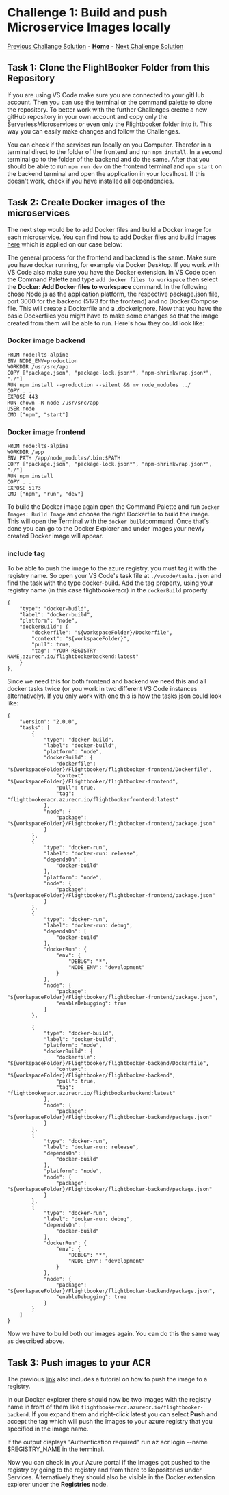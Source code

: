 # Challenge 1: Build and push Microservice Images locally

[Previous Challange Solution](./00-Getting-started-solution.md) - **[Home](../README.md)** - [Next Challenge Solution](./02-Azure-Container-Apps-solution.md)

## Task 1: Clone the FlightBooker Folder from this Repository
If you are using VS Code make sure you are connected to your gitHub account.
Then you can use the terminal or the command palette to clone the repository.
To better work with the further Challenges create a new gitHub repository in your own account and copy only the ServerlessMicroservices or even only the Flightbooker folder into it. This way you can easily make changes and follow the Challenges.

You can check if the services run locally on you Computer. Therefor in a terminal direct to the folder of the frontend and run `npm install`. In a second terminal go to the folder of the backend and do the same. After that you should be able to run `npm run dev` on the frontend terminal and `npm start` on the backend terminal and open the application in your localhost. If this doesn't work, check if you have installed all dependencies.


## Task 2: Create Docker images of the microservices

The next step would be to add Docker files and build a Docker image for each microservice. 
You can find how to add Docker files and build images [here](https://learn.microsoft.com/en-us/azure/developer/javascript/tutorial/tutorial-vscode-docker-node/tutorial-vscode-docker-node-04) which is applied on our case below:

The general process for the frontend and backend is the same. Make sure you have docker running, for example via Docker Desktop. If you work with VS Code also make sure you have the Docker extension.  In VS Code open the Command Palette and type `add docker files to workspace` then select the <b>Docker: Add Docker files to workspace </b> command. In the following chose Node.js as the application platform, the respective package.json file, port 3000 for the backend (5173 for the frontend) and no Docker Compose file. 
This will create a Dockerfile and a .dockerignore. Now that you have the basic Dockerfiles you might have to make some changes so that the image created from them will be able to run. Here's how they could look like: 

### Docker image backend

```
FROM node:lts-alpine
ENV NODE_ENV=production
WORKDIR /usr/src/app
COPY ["package.json", "package-lock.json*", "npm-shrinkwrap.json*", "./"]
RUN npm install --production --silent && mv node_modules ../
COPY . .
EXPOSE 443
RUN chown -R node /usr/src/app
USER node
CMD ["npm", "start"]
```
  
### Docker image frontend
```
FROM node:lts-alpine
WORKDIR /app
ENV PATH /app/node_modules/.bin:$PATH
COPY ["package.json", "package-lock.json*", "npm-shrinkwrap.json*", "./"]
RUN npm install
COPY . .
EXPOSE 5173
CMD ["npm", "run", "dev"]
```

To build the Docker image again open the Command Palette and run `Docker Images: Build Image` and choose the right Dockerfile to build the image. This will open the Terminal with the `docker build`command. Once that's done you can go to the Docker Explorer and under Images your newly created Docker image will appear.

### include tag

To be able to push the image to the azure registry, you must tag it with the registry name. So open your VS Code's task file at `./vscode/tasks.json` and find the task with the type docker-build. Add the tag property, using your registry name (in this case flightbookeracr) in the `dockerBuild` property. 
```
{
    "type": "docker-build",
    "label": "docker-build",
    "platform": "node",
    "dockerBuild": {
        "dockerfile": "${workspaceFolder}/Dockerfile",
        "context": "${workspaceFolder}",
        "pull": true,
        "tag": "YOUR-REGISTRY-NAME.azurecr.io/flightbookerbackend:latest"
    }
},
```
Since we need this for both frontend and backend we need this and all docker tasks twice (or you work in two different VS Code instances alternatively). If you only work with one this is how the tasks.json could look like:


```
{
	"version": "2.0.0",
	"tasks": [
		{
			"type": "docker-build",
			"label": "docker-build",
			"platform": "node",
			"dockerBuild": {
				"dockerfile": "${workspaceFolder}/Flightbooker/flightbooker-frontend/Dockerfile",
				"context": "${workspaceFolder}/Flightbooker/flightbooker-frontend",
				"pull": true,
				"tag": "flightbookeracr.azurecr.io/flightbookerfrontend:latest"
			},
			"node": {
				"package": "${workspaceFolder}/Flightbooker/flightbooker-frontend/package.json"
			}
		},
		{
			"type": "docker-run",
			"label": "docker-run: release",
			"dependsOn": [
				"docker-build"
			],
			"platform": "node",
			"node": {
				"package": "${workspaceFolder}/Flightbooker/flightbooker-frontend/package.json"
			}
		},
		{
			"type": "docker-run",
			"label": "docker-run: debug",
			"dependsOn": [
				"docker-build"
			],
			"dockerRun": {
				"env": {
					"DEBUG": "*",
					"NODE_ENV": "development"
				}
			},
			"node": {
				"package": "${workspaceFolder}/Flightbooker/flightbooker-frontend/package.json",
				"enableDebugging": true
			}
		},

		{
			"type": "docker-build",
			"label": "docker-build",
			"platform": "node",
			"dockerBuild": {
				"dockerfile": "${workspaceFolder}/Flightbooker/flightbooker-backend/Dockerfile",
				"context": "${workspaceFolder}/Flightbooker/flightbooker-backend",
				"pull": true,
				"tag": "flightbookeracr.azurecr.io/flightbookerbackend:latest"
			},
			"node": {
				"package": "${workspaceFolder}/Flightbooker/flightbooker-backend/package.json"
			}
		},
		{
			"type": "docker-run",
			"label": "docker-run: release",
			"dependsOn": [
				"docker-build"
			],
			"platform": "node",
			"node": {
				"package": "${workspaceFolder}/Flightbooker/flightbooker-backend/package.json"
			}
		},
		{
			"type": "docker-run",
			"label": "docker-run: debug",
			"dependsOn": [
				"docker-build"
			],
			"dockerRun": {
				"env": {
					"DEBUG": "*",
					"NODE_ENV": "development"
				}
			},
			"node": {
				"package": "${workspaceFolder}/Flightbooker/flightbooker-backend/package.json",
				"enableDebugging": true
			}
		}
	]
}
```

Now we have to build both our images again. You can do this the same way as described above.

## Task 3: Push images to your ACR

The previous [link](https://learn.microsoft.com/en-us/azure/developer/javascript/tutorial/tutorial-vscode-docker-node/tutorial-vscode-docker-node-04) also includes a tutorial on how to push the image to a registry.

In our Docker explorer there should now be two images with the registry name in front of them like `flightbookeracr.azurecr.io/flightbooker-backend`. If you expand them and right-click latest you can select <b>Push</b> and accept the tag which will push the images to your azure registry that you specified in the image name. 

If the output displays "Authentication required" run az acr login --name $REGISTRY_NAME in the terminal. 

Now you can check in your Azure portal if the Images got pushed to the registry by going to the registry and from there to Repositories under Services. Alternatively they should also be visible in the Docker extension explorer under the <b>Registries</b> node.




